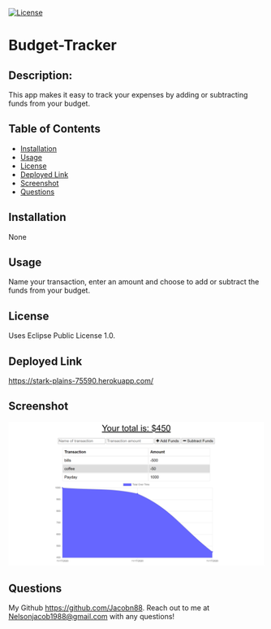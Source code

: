 
  [![License](https://img.shields.io/badge/License-EPL%201.0-red.svg)](https://opensource.org/licenses/EPL-1.0)
  # Budget-Tracker
  
  ## Description:
  This app makes it easy to track your expenses by adding or subtracting funds from your budget.
  
  ## Table of Contents
  
  - [Installation](#installation)
  - [Usage](#usage)
  - [License](#license)
  - [Deployed Link](#deployedlink)
  - [Screenshot](#Screenshot)
  - [Questions](#questions) 

  ## Installation
  None
  ## Usage
  Name your transaction, enter an amount and choose to add or subtract the funds from your budget.
  ## License
  Uses Eclipse Public License 1.0.
  ## Deployed Link
  https://stark-plains-75590.herokuapp.com/
  ## Screenshot
  ![](images/budget-tracker.PNG)
  ## Questions
  My Github https://github.com/Jacobn88.
  Reach out to me at Nelsonjacob1988@gmail.com with any questions!
